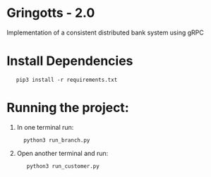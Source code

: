 # Gringotts - 2.0
Implementation of a consistent distributed bank system using gRPC

# Install Dependencies

```
   pip3 install -r requirements.txt
```

# Running the project:
 1) In one terminal run:

    ```
      python3 run_branch.py
    ```

2) Open another terminal and run:

   ```
      python3 run_customer.py
   ```


